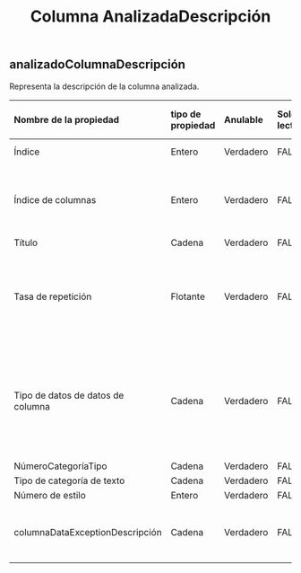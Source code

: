 ﻿---
title: Columna AnalizadaDescripción
second_title: Aspose.Cells Cloud Documen
type: docs
url: /es/specification/model/analyzedcolumndescription/
description: "Aspose.Cells Especificación del modelo de nube: AnalyzedColumnDescription. Maneje sin esfuerzo Excel y otros documentos de hoja de cálculo con funciones como abrir, generar, editar, dividir, fusionar, comparar y convertir."
kwords: Excel, Office, Hoja de cálculo, Cloud REST API, Descripción de columna analizada
weight: 50
---
## **analizadoColumnaDescripción**

 Representa la descripción de la columna analizada.

| Nombre de la propiedad| tipo de propiedad| Anulable| Solo lectura| Valor por defecto| Descripción|
|:- |:- |:- |:- |:- |:- |
| Índice| Entero| Verdadero| FALSO|| Índice de columnas.|
| Índice de columnas| Entero| Verdadero| FALSO|| El verdadero valor del índice de posición de la columna.|
| Título| Cadena| Verdadero| FALSO|||
| Tasa de repetición| Flotante| Verdadero| FALSO|| Cuando la tasa de repetición es alta, ¿se puede ver como una exhibición grupal?|
| Tipo de datos de datos de columna| Cadena| Verdadero| FALSO|| Se identifica el tipo de columna y los atributos de la columna se determinan después del análisis de los datos.|
| NúmeroCategoríaTipo| Cadena| Verdadero| FALSO|||
| Tipo de categoría de texto| Cadena| Verdadero| FALSO|||
| Número de estilo| Entero| Verdadero| FALSO|||
| columnaDataExceptionDescripción| Cadena| Verdadero| FALSO|| Descripción de excepción de datos de columna.|

